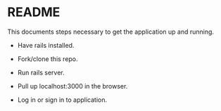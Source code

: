 # README

This documents steps necessary to get the application up and running.

* Have rails installed.

* Fork/clone this repo.

* Run rails server.

* Pull up localhost:3000 in the browser.

* Log in or sign in to application.

